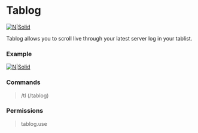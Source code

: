 # Tablog

[![N|Solid](http://fs5.directupload.net/images/180701/uly6urmp.png)](https://www.spigotmc.org/resources/tablog.58259/)

Tablog allows you to scroll live through your latest server log in your tablist.

### Example

[![N|Solid](https://img2.picload.org/image/dlgogdca/2018-07-01_13.31.36-min.gif)](https://www.spigotmc.org/resources/tablog.58259/)

### Commands
> /tl (/tablog)

### Permissions
> tablog.use